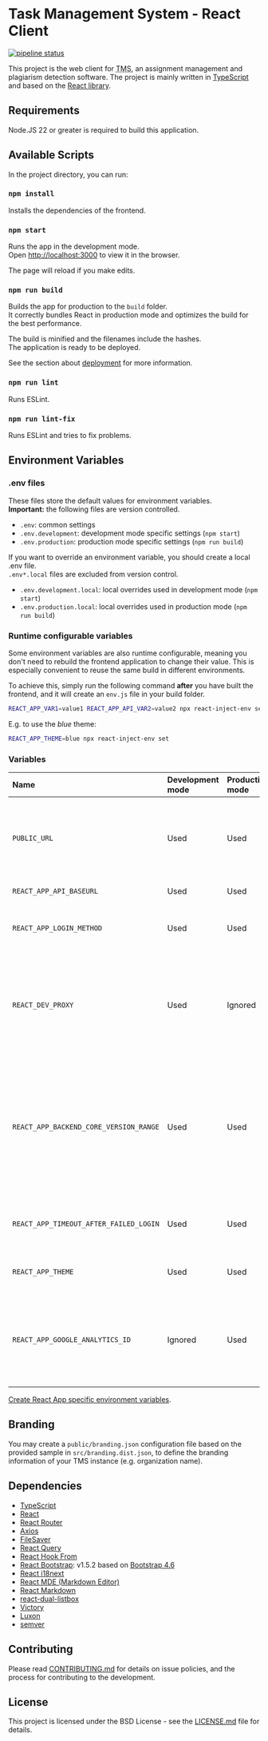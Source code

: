 # Task Management System - React Client

[![pipeline status](https://gitlab.com/tms-elte/frontend-react/badges/develop/pipeline.svg)](https://gitlab.com/tms-elte/frontend-react/-/commits/develop)

This project is the web client for <abbr title="Task Management System">TMS</abbr>, an assignment management and plagiarism detection software. The project is mainly written in [TypeScript](https://www.typescriptlang.org/) and based on the [React library](https://reactjs.org/).

## Requirements

Node.JS 22 or greater is required to build this application.

## Available Scripts

In the project directory, you can run:

### `npm install`

Installs the dependencies of the frontend.

### `npm start`

Runs the app in the development mode.\
Open [http://localhost:3000](http://localhost:3000) to view it in the browser.

The page will reload if you make edits.

### `npm run build`

Builds the app for production to the `build` folder.\
It correctly bundles React in production mode and optimizes the build for the best performance.

The build is minified and the filenames include the hashes.\
The application is ready to be deployed.

See the section about [deployment](https://create-react-app.dev/docs/deployment/) for more information.

### `npm run lint`

Runs ESLint.

### `npm run lint-fix`

Runs ESLint and tries to fix problems.

## Environment Variables

### .env files

These files store the default values for environment variables. \
**Important:** the following files are version controlled.

* `.env`: common settings
* `.env.development`: development mode specific settings (`npm start`)
* `.env.production`: production mode specific settings (`npm run build`)

If you want to override an environment variable, you should create a local .env file. \
`.env*.local` files are excluded from version control.

* `.env.development.local`: local overrides used in development mode (`npm start`)
* `.env.production.local`: local overrides used in production mode (`npm run build`)

### Runtime configurable variables

Some environment variables are also runtime configurable, meaning you don't need to rebuild the frontend application to change their value.
This is especially convenient to reuse the same build in different environments.

To achieve this, simply run the following command **after** you have built the frontend, and it will create an `env.js` file in your build folder.
```bash
REACT_APP_VAR1=value1 REACT_APP_API_VAR2=value2 npx react-inject-env set
```

E.g. to use the *blue* theme:
```bash
REACT_APP_THEME=blue npx react-inject-env set
```

### Variables

| Name                                    | Development mode | Production mode | Runtime configurable | Description                                                                                                                                                                                                  |
|:----------------------------------------|:-----------------|:----------------|:---------------------|:-------------------------------------------------------------------------------------------------------------------------------------------------------------------------------------------------------------|
| `PUBLIC_URL`                            | Used             | Used            | Not supported        | Frontend application baseurl. If you use this variable, you shouldn't set `homepage` in `package.json`.                                                                                                      |
| `REACT_APP_API_BASEURL`                 | Used             | Used            | Supported            | TMS API baseurl.                                                                                                                                                                                             |
| `REACT_APP_LOGIN_METHOD`                | Used             | Used            | Supported            | Set login method. Possible values: `LDAP`, `MOCK`                                                                                                                                                            |
| `REACT_DEV_PROXY`                       | Used             | Ignored         | Not supported        | Backend server address that used in development mode. The development server will proxy API requests to this address.                                                                                        |
| `REACT_APP_BACKEND_CORE_VERSION_RANGE`  | Used             | Used            | Not supported        | This variable defines the accepted `backend-core` semantic version range. Check the documentation of the [semver](https://github.com/npm/node-semver) npm package for more information about version ranges. |
| `REACT_APP_TIMEOUT_AFTER_FAILED_LOGIN`  | Used             | Used            | Not supported        | Timeout duration in milliseconds after a failed login attempt.                                                                                                                                               |
| `REACT_APP_THEME`                       | Used             | Used            | Supported            | UI theme.  Possible values: `dark`, `blue`.                                                                                                                                                                  |
| `REACT_APP_GOOGLE_ANALYTICS_ID`         | Ignored          | Used            | Supported            | Google Analytics (GA4) tracking ID for website monitoring. If empty or undefined, tracking is disabled.                                                                                                      |

[Create React App specific environment variables](https://create-react-app.dev/docs/advanced-configuration/).

## Branding

You may create a `public/branding.json` configuration file based on the provided
sample in `src/branding.dist.json`, to define the branding information of your
TMS instance (e.g. organization name).

## Dependencies

* [TypeScript](https://www.typescriptlang.org/)
* [React](https://reactjs.org/)
* [React Router](https://reactrouter.com/)
* [Axios](https://github.com/axios/axios)
* [FileSaver](https://github.com/eligrey/FileSaver.js#readme)
* [React Query](https://react-query.tanstack.com/)
* [React Hook From](https://react-hook-form.com/)
* [React Bootstrap](https://react-bootstrap.github.io/): v1.5.2 based on
  [Bootstrap 4.6](https://getbootstrap.com/docs/4.6/getting-started/introduction/)
* [React i18next](https://react.i18next.com/)
* [React MDE (Markdown Editor)](https://github.com/andrerpena/react-mde)
* [React Markdown](https://github.com/remarkjs/react-markdown)
* [react-dual-listbox](https://www.npmjs.com/package/react-dual-listbox)
* [Victory](https://formidable.com/open-source/victory/)
* [Luxon](https://moment.github.io/luxon/)
* [semver](https://github.com/npm/node-semver)

## Contributing

Please read [CONTRIBUTING.md](CONTRIBUTING.md) for details on issue policies, and the process for contributing to the development.

## License

This project is licensed under the BSD License - see the [LICENSE.md](LICENSE.md) file for details.
